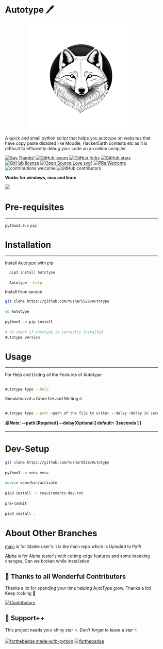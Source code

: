 # Autotype 🖊

<p align="center">
    <img src="artwork/AutotypeLogo.png" width="350" height="350">
</p>


A quick and small python script that helps you autotype on websites that have copy paste disabled like Moodle, HackerEarth contests etc as it is difficult to efficiently debug your code on an online compiler.

[![Say Thanks!](https://img.shields.io/badge/Say%20Thanks-!-1EAEDB.svg)](https://saythanks.io/to/codingid6)
[![GitHub issues](https://img.shields.io/github/issues/tushar5526/Autotype)](https://github.com/tushar5526/Autotype/issues)
[![GitHub forks](https://img.shields.io/github/forks/tushar5526/Autotype)](https://github.com/tushar5526/Autotype/network)
[![GitHub stars](https://img.shields.io/github/stars/tushar5526/Autotype)](https://github.com/tushar5526/Autotype/stargazers)
[![GitHub license](https://img.shields.io/github/license/tushar5526/Autotype)](https://github.com/tushar5526/Autotype/blob/main/LICENSE)
[![Open Source Love svg1](https://badges.frapsoft.com/os/v1/open-source.svg?v=103)](https://github.com/ellerbrock/open-source-badges/) [![PRs Welcome](https://img.shields.io/badge/PRs-welcome-brightgreen.svg?style=flat-square)](http://makeapullrequest.com) ![contributions welcome](https://img.shields.io/static/v1.svg?label=Contributions&message=Welcome&color=0059b3&style=flat-square) ![GitHub contributors](https://img.shields.io/github/contributors-anon/tushar5526/Autotype)
<br>

**Works for windows, mac and linux**

<img src="https://i.imgur.com/pUfYwD0.gif">

# Pre-requisites
<hr>

`python3.9.x`
`pip`

# Installation
<hr>

Install Autotype with pip
```bash
  pip3 install Autotype

  Autotype --help
```

Install from source

```bash
git clone https://github.com/tushar5526/Autotype

cd Autotype

python3 -m pip install .

# To check if Autotype is correctly installed
Autotype version

```

# Usage
<hr>

For Help and Listing all the Features of Autotype
```bash

Autotype type --help

```

Simulation of a Code file and Writing it.
```bash

Autotype type --path <path of the file to write> --delay <delay in seconds befor writing>

```

<b> <i> 🗒️ Note: </i>  --path [Required] --delay[Optional [ default= 3seconds ] ]️</b>

<hr>

# Dev-Setup
```bash
git clone https://github.com/tushar5526/Autotype

python3 -m venv venv

source venv/bin/activate

pip3 install -r requirements-dev.txt

pre-commit

pip3 install .

```

# About Other Branches

[main](https://github.com/tushar5526/Autotype/tree/stable) is for Stable user's it is the main repo which is Uploded to PyPi

[Alpha](https://github.com/tushar5526/Autotype/tree/alpha) is for Alpha tester's with cutting edge features and some breaking changes, Can we broken while Installation


## 💪 Thanks to all Wonderful Contributors

Thanks a lot for spending your time helping AutoType grow.
Thanks a lot! Keep rocking 🍻

[![Contributors](https://contrib.rocks/image?repo=tushar5526/Autotype)](https://github.com/tushar5526/Autotype/graphs/contributors)

## 🙏 Support++

This project needs your shiny star ⭐.
Don't forget to leave a star ⭐️

[![forthebadge made-with-python](http://ForTheBadge.com/images/badges/made-with-python.svg)](https://www.python.org/)  [![forthebadge](https://forthebadge.com/images/badges/built-with-love.svg)](https://forthebadge.com)
